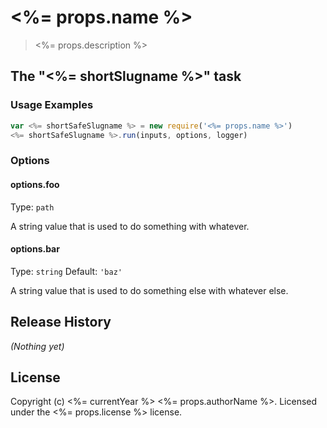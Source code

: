 # <%= props.name %>
> <%= props.description %>

## The "<%= shortSlugname %>" task

### Usage Examples

```js
var <%= shortSafeSlugname %> = new require('<%= props.name %>')
<%= shortSafeSlugname %>.run(inputs, options, logger)
```

### Options

#### options.foo
Type: `path`

A string value that is used to do something with whatever.

#### options.bar
Type: `string`
Default: `'baz'`

A string value that is used to do something else with whatever else.

## Release History
_(Nothing yet)_

## License
Copyright (c) <%= currentYear %> <%= props.authorName %>. Licensed under the <%= props.license %> license.
